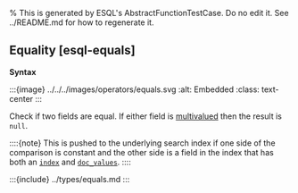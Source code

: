 % This is generated by ESQL's AbstractFunctionTestCase. Do no edit it. See ../README.md for how to regenerate it.

## Equality [esql-equals]

**Syntax**

:::{image} ../../../images/operators/equals.svg
:alt: Embedded
:class: text-center
:::

Check if two fields are equal. If either field is [multivalued](/reference/query-languages/esql/esql-multivalued-fields.md) then the result is `null`.

::::{note}
This is pushed to the underlying search index if one side of the comparison is constant and the other side is a field in the index that has both an [`index`](/elasticsearch/docs/reference/elasticsearch/mapping-reference/mapping-index.md) and [`doc_values`](/elasticsearch/docs/reference/elasticsearch/mapping-reference/doc-values.md).
::::



:::{include} ../types/equals.md
:::
